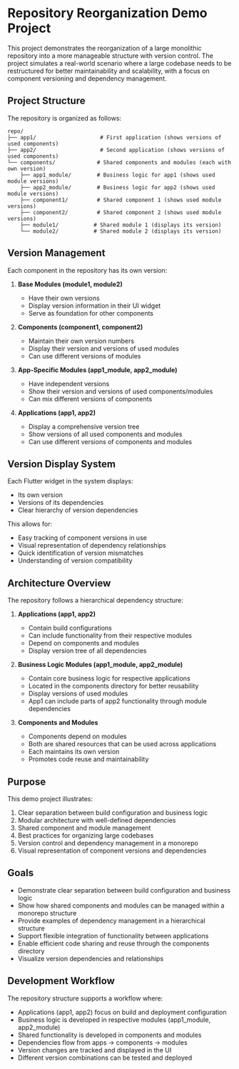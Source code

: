# Repository Reorganization Demo Project

This project demonstrates the reorganization of a large monolithic repository into a more manageable structure with version control. The project simulates a real-world scenario where a large codebase needs to be restructured for better maintainability and scalability, with a focus on component versioning and dependency management.

## Project Structure

The repository is organized as follows:

```
repo/
├── app1/                    # First application (shows versions of used components)
├── app2/                    # Second application (shows versions of used components)
└── components/             # Shared components and modules (each with own version)
    ├── app1_module/        # Business logic for app1 (shows used module versions)
    ├── app2_module/        # Business logic for app2 (shows used module versions)
    ├── component1/         # Shared component 1 (shows used module versions)
    ├── component2/         # Shared component 2 (shows used module versions)
    ├── module1/           # Shared module 1 (displays its version)
    └── module2/           # Shared module 2 (displays its version)
```

## Version Management

Each component in the repository has its own version:

1. **Base Modules (module1, module2)**
   - Have their own versions
   - Display version information in their UI widget
   - Serve as foundation for other components

2. **Components (component1, component2)**
   - Maintain their own version numbers
   - Display their version and versions of used modules
   - Can use different versions of modules

3. **App-Specific Modules (app1_module, app2_module)**
   - Have independent versions
   - Show their version and versions of used components/modules
   - Can mix different versions of components

4. **Applications (app1, app2)**
   - Display a comprehensive version tree
   - Show versions of all used components and modules
   - Can use different versions of components and modules

## Version Display System

Each Flutter widget in the system displays:
- Its own version
- Versions of its dependencies
- Clear hierarchy of version dependencies

This allows for:
- Easy tracking of component versions in use
- Visual representation of dependency relationships
- Quick identification of version mismatches
- Understanding of version compatibility

## Architecture Overview

The repository follows a hierarchical dependency structure:

1. **Applications (app1, app2)**
   - Contain build configurations
   - Can include functionality from their respective modules
   - Depend on components and modules
   - Display version tree of all dependencies

2. **Business Logic Modules (app1_module, app2_module)**
   - Contain core business logic for respective applications
   - Located in the components directory for better reusability
   - Display versions of used modules
   - App1 can include parts of app2 functionality through module dependencies

3. **Components and Modules**
   - Components depend on modules
   - Both are shared resources that can be used across applications
   - Each maintains its own version
   - Promotes code reuse and maintainability

## Purpose

This demo project illustrates:
1. Clear separation between build configuration and business logic
2. Modular architecture with well-defined dependencies
3. Shared component and module management
4. Best practices for organizing large codebases
5. Version control and dependency management in a monorepo
6. Visual representation of component versions and dependencies

## Goals

- Demonstrate clear separation between build configuration and business logic
- Show how shared components and modules can be managed within a monorepo structure
- Provide examples of dependency management in a hierarchical structure
- Support flexible integration of functionality between applications
- Enable efficient code sharing and reuse through the components directory
- Visualize version dependencies and relationships

## Development Workflow

The repository structure supports a workflow where:
- Applications (app1, app2) focus on build and deployment configuration
- Business logic is developed in respective modules (app1_module, app2_module)
- Shared functionality is developed in components and modules
- Dependencies flow from apps → components → modules
- Version changes are tracked and displayed in the UI
- Different version combinations can be tested and deployed

